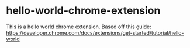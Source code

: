 # hello-world-chrome-extension
This is a hello world chrome extension. Based off this guide: https://developer.chrome.com/docs/extensions/get-started/tutorial/hello-world
